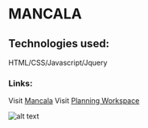 # MANCALA

## Technologies used:
HTML/CSS/Javascript/Jquery
### Links:
Visit [Mancala](https://anessaa.github.io/Mancala/) 
Visit [Planning Workspace](https://trello.com/b/gkNDa3o1/mancala)

![alt text](img/mancalaWireframe.png)




